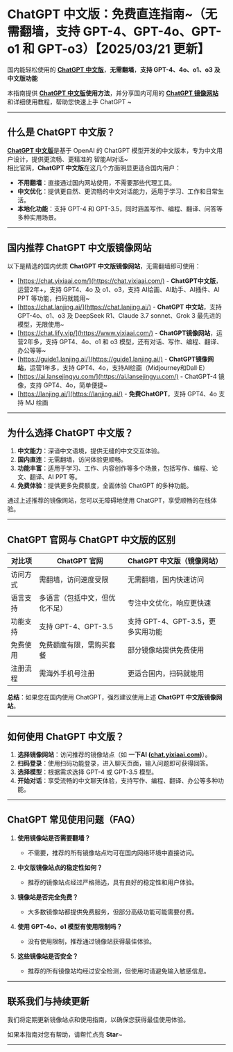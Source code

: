 # ChatGPT 中文版：免费直连指南~（无需翻墙，支持 GPT-4、GPT-4o、GPT-o1 和 GPT-o3）【2025/03/21 更新】            

国内能轻松使用的 [**ChatGPT 中文版**](https://chat.yixiaai.com)，**无需翻墙**，**支持 GPT-4、4o、o1、o3 及中文版功能**

本指南提供 **[ChatGPT 中文版](https://chat.lanjing.ai)使用方法**，并分享国内可用的 [**ChatGPT 镜像网站**](https://chat.yixiaai.com) 和详细使用教程，帮助您快速上手 ChatGPT ~

---

## 什么是 ChatGPT 中文版？

[**ChatGPT 中文版**](https://chat.yixiaai.com)是基于 OpenAI 的 ChatGPT 模型开发的中文版本，专为中文用户设计，提供更流畅、更精准的 智能AI对话~   
相比官网，**ChatGPT 中文版**在这几个方面明显更适合国内用户：

- **不用翻墙**：直接通过国内网站使用，不需要那些代理工具。
- **中文优化**：提供更自然、更流畅的中文对话能力，适用于学习、工作和日常生活。
- **本地化功能**：支持 GPT-4 和 GPT-3.5，同时涵盖写作、编程、翻译、问答等多种实用场景。

---

## 国内推荐 ChatGPT 中文版镜像网站

以下是精选的国内优质 **ChatGPT 中文版镜像网站**，无需翻墙即可使用：

- [https://chat.yixiaai.com/](https://chat.yixiaai.com/) - **ChatGPT中文版**，运营2年+，支持 GPT4、4o 及 o1、o3，支持 AI绘画、AI助手、AI插件、AI PPT 等功能，扫码就能用~
- [https://chat.lanjing.ai/](https://chat.lanjing.ai/) - **ChatGPT 中文站**，支持 GPT-4o、o1、o3 及 DeepSeek R1、Claude 3.7 sonnet、Grok 3 最先进的模型，无限使用~
- [https://chat.lify.vip/](https://www.yixiaai.com/) - **ChatGPT镜像网站**，运营2年多，支持 GPT4、4o、o1 和 o3 模型，还有对话、写作、编程、翻译、办公等等~
- [https://guide1.lanjing.ai/](https://guide1.lanjing.ai/) - **ChatGPT镜像网站**，运营1年多，支持 GPT4、4o，支持AI绘画（Midjourney和Dall·E）
- [https://ai.lansejingyu.com/](https://ai.lansejingyu.com/) - ChatGPT-4 镜像，支持 GPT4、4o，简单便捷~
- [https://lanjing.ai/](https://lanjing.ai/) - **免费ChatGPT**，支持 GPT4、4o 支持 MJ 绘画

---

## 为什么选择 ChatGPT 中文版？

1. **中文能力**：深谙中文语境，提供无缝的中文交互体验。
2. **国内直连**：无需翻墙，访问体验更顺畅。
3. **功能丰富**：适用于学习、工作、内容创作等多个场景，包括写作、编程、论文、翻译、AI PPT 等。
4. **免费体验**：提供更多免费额度，全面体验 ChatGPT 的多种功能。

通过上述推荐的镜像网站，您可以无障碍地使用 ChatGPT，享受顺畅的在线体验。

---

## ChatGPT 官网与 ChatGPT 中文版的区别

| 对比项              | ChatGPT 官网                 | ChatGPT 中文版（镜像网站）           |
|---------------------|-----------------------------|------------------------------------|
| 访问方式            | 需翻墙，访问速度受限         | 无需翻墙，国内快速访问              |
| 语言支持            | 多语言（包括中文，但优化不足）| 专注中文优化，响应更快速            |
| 功能支持            | 支持 GPT-4、GPT-3.5          | 支持 GPT-4、GPT-3.5，更多实用功能 |
| 免费使用            | 免费额度有限，需购买套餐     | 部分镜像站提供免费使用              |
| 注册流程            | 需海外手机号注册             | 更适合国内，扫码就能用          |

**总结**：如果您在国内使用 ChatGPT，强烈建议使用上述 **ChatGPT 中文版镜像网站**。

---

## 如何使用 ChatGPT 中文版？

1. **选择镜像网站**：访问推荐的镜像站点（如 **一下AI ([chat.yixiaai.com](https://chat.yixiaai.com))**）。
2. **扫码登录**：使用扫码功能登录，进入聊天页面，输入问题即可获得回答。
3. **选择模型**：根据需求选择 GPT-4 或 GPT-3.5 模型。
4. **开始对话**：享受流畅的中文聊天体验，支持写作、编程、翻译、办公等多种功能。

---

## ChatGPT 常见使用问题（FAQ）

1. **使用镜像站是否需要翻墙？**
   - 不需要，推荐的所有镜像站点均可在国内网络环境中直接访问。

2. **中文版镜像站点的稳定性如何？**
   - 推荐的镜像站点经过严格筛选，具有良好的稳定性和用户体验。

3. **镜像站是否完全免费？**
   - 大多数镜像站都提供免费服务，但部分高级功能可能需要付费。

4. **使用 GPT-4o、o1 模型有使用限制吗？**
   - 没有使用限制，推荐通过镜像站获得最佳体验。

5. **这些镜像站是否安全？**
   - 推荐的所有镜像站均经过安全检测，但使用时请避免输入敏感信息。

---

## 联系我们与持续更新

我们将定期更新镜像站点和使用指南，以确保您获得最佳使用体验。

如果本指南对您有帮助，请帮忙点亮 **Star**~

---
